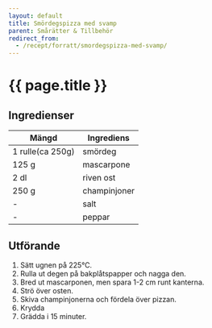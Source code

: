 ```yaml
---
layout: default
title: Smördegspizza med svamp
parent: Smårätter & Tillbehör
redirect_from:
  - /recept/forratt/smordegspizza-med-svamp/
---
```


# {{ page.title }}

## Ingredienser

Mängd|Ingrediens
------------ | -------------
1 rulle(ca 250g)|smördeg
125 g|mascarpone
2 dl|riven ost
250 g|champinjoner
\-|salt
\-|peppar


## Utförande
1. Sätt ugnen på 225℃.
2. Rulla ut degen på bakplåtspapper och nagga den.
3. Bred ut mascarponen, men spara 1-2 cm runt kanterna.
4. Strö över osten.
5. Skiva champinjonerna och fördela över pizzan.
6. Krydda
7. Grädda i 15 minuter.
